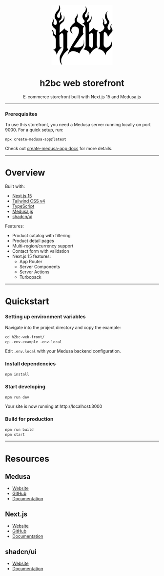 <p align="center">
  <img src="public/bw-logo.svg" alt="h2bc logo" width="200" />
</p>

<h1 align="center">
  h2bc web storefront
</h1>

<p align="center">
  E-commerce storefront built with Next.js 15 and Medusa.js
</p>

---

### Prerequisites

To use this storefront, you need a Medusa server running locally on port 9000.
For a quick setup, run:

```shell
npx create-medusa-app@latest
```

Check out [create-medusa-app docs](https://docs.medusajs.com/learn/installation) for more details.

---

# Overview

Built with:

- [Next.js 15](https://nextjs.org/)
- [Tailwind CSS v4](https://tailwindcss.com/)
- [TypeScript](https://www.typescriptlang.org/)
- [Medusa.js](https://medusajs.com/)
- [shadcn/ui](https://ui.shadcn.com/)

Features:

- Product catalog with filtering
- Product detail pages
- Multi-region/currency support
- Contact form with validation
- Next.js 15 features:
  - App Router
  - Server Components
  - Server Actions
  - Turbopack

---

# Quickstart

### Setting up environment variables

Navigate into the project directory and copy the example:

```shell
cd h2bc-web-front/
cp .env.example .env.local
```

Edit `.env.local` with your Medusa backend configuration.

### Install dependencies

```shell
npm install
```

### Start developing

```shell
npm run dev
```

Your site is now running at http://localhost:3000

### Build for production

```shell
npm run build
npm start
```

---

# Resources

## Medusa

- [Website](https://www.medusajs.com/)
- [GitHub](https://github.com/medusajs)
- [Documentation](https://docs.medusajs.com/)

## Next.js

- [Website](https://nextjs.org/)
- [GitHub](https://github.com/vercel/next.js)
- [Documentation](https://nextjs.org/docs)

## shadcn/ui

- [Website](https://ui.shadcn.com/)
- [Documentation](https://ui.shadcn.com/docs)

